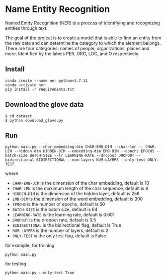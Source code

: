 # Name Entity Recognition

Named Entity Recognition (NER) is a process of identifying and recognizing entities through text.

The goal of the project is to create a model that is able to find an entity from the raw data and can determine the category to which the element belongs. There are four categories: names of people, organizations, places and more. Identified by the labels PER, ORG, LOC, and O respectively.

## Install 

```
conda create --name ner python=3.7.11
conda activate ner
pip install -r requirements.txt
```

## Download the glove data

```
$ cd dataset
$ python download_glove.py
```

## Run 

```
python main.py --char-embedding-dim CHAR-EMB-DIM --char-len -- CHAR-LEN --hidden-dim HIDDEN-DIM --embedding-dim EMB-DIM --epochs EPOCHS --batch-size BATCH-SIZE --lr LEARNING-RATE --dropout DROPOUT --bidirectional BIDIRECTIONAL --num-layers NUM-LAYERS --only-test ONLY-TEST
```
where

- `CHAR-EMB-DIM` is the dimension of the char embedding, default is 10
- `CHAR-LEN` is the maximum length of the char sequence, default is 8
- `HIDDEN-DIM` is the dimension of the hidden layer, default is 256
- `EMB-DIM` is the dimension of the word embedding, default is 300
- `EPOCHS` is the number of epochs, default is 50
- `BATCH-SIZE` is the batch size, default is 64
- `LEARNING-RATE` is the learning rate, default is 0.001
- `DROPOUT` is the dropout rate, default is 0.5
- `BIDIRECTIONAL` is the bidirectional flag, default is True
- `NUM-LAYERS` is the number of layers, default is 2
- `ONLY-TEST` is the only test flag, default is False


for example, for training:

```
python main.py
```

for testing
```
python main.py --only-test True
```
